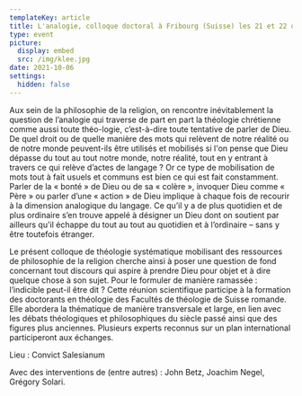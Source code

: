 ```yaml
---
templateKey: article
title: L'analogie, colloque doctoral à Fribourg (Suisse) les 21 et 22 octobre 2021
type: event
picture:
  display: embed
  src: /img/klee.jpg
date: 2021-10-06
settings:
  hidden: false
---
```

Aux sein de la philosophie de la religion, on rencontre inévitablement la question de l’analogie qui traverse de part en part la théologie chrétienne comme aussi toute théo-logie, c’est-à-dire toute tentative de parler de Dieu. De quel droit ou de quelle manière des mots qui relèvent de notre réalité ou de notre monde peuvent-ils être utilisés et mobilisés si l'on pense que Dieu dépasse du tout au tout notre monde, notre réalité, tout en y entrant à travers ce qui relève d’actes de langage ? Or ce type de mobilisation de mots tout à fait usuels et communs est bien ce qui est fait constamment. Parler de la « bonté » de Dieu ou de sa « colère », invoquer Dieu comme « Père » ou parler d’une « action » de Dieu implique à chaque fois de recourir à la dimension analogique du langage. Ce qu’il y a de plus quotidien et de plus ordinaire s’en trouve appelé à désigner un Dieu dont on soutient par ailleurs qu'il échappe du tout au tout au quotidien et à l’ordinaire – sans y être toutefois étranger.

Le présent colloque de théologie systématique mobilisant des ressources de philosophie de la religion cherche ainsi à poser une question de fond concernant tout discours qui aspire à prendre Dieu pour objet et à dire quelque chose à son sujet. Pour le formuler de manière ramassée : l’indicible peut-il être dit ? Cette réunion scientifique participe à la formation des doctorants en théologie des Facultés de théologie de Suisse romande. Elle abordera la thématique de manière transversale et large, en lien avec les débats théologiques et philosophiques du siècle passé ainsi que des figures plus anciennes. Plusieurs experts reconnus sur un plan international participeront aux échanges.

Lieu : Convict Salesianum

Avec des interventions de (entre autres) : John Betz, Joachim Negel, Grégory Solari.